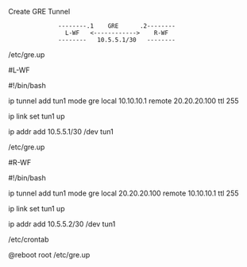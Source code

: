 
Create GRE Tunnel
      
                  --------.1    GRE      .2--------
                    L-WF   <------------>    R-WF 
                  --------   10.5.5.1/30   --------
                     



/etc/gre.up

#L-WF

#!/bin/bash

ip tunnel add tun1 mode gre local 10.10.10.1 remote  20.20.20.100 ttl 255

ip link set tun1 up

ip addr add 10.5.5.1/30 /dev tun1

/etc/gre.up

#R-WF

#!/bin/bash

ip tunnel add tun1 mode gre local 20.20.20.100 remote 10.10.10.1 ttl 255

ip link set tun1 up

ip addr add 10.5.5.2/30 /dev tun1


/etc/crontab


@reboot  root  /etc/gre.up
